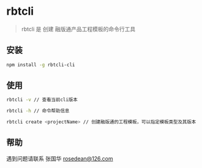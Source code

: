 # rbtcli

> rbtcli 是 创建 融版通产品工程模板的命令行工具

## 安装

```bash
npm install -g rbtcli-cli
```

## 使用

```bash
rbtcli -v // 查看当前cli版本

rbtcli -h // 命令帮助信息

rbtcli create <projectName> // 创建融版通的工程模板，可以指定模板类型及其版本

```

## 帮助
遇到问题请联系 张国华 rosedean@126.com